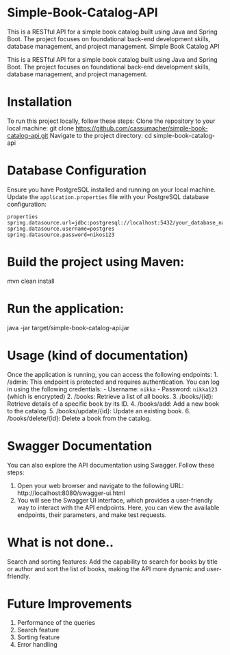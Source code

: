 # Simple-Book-Catalog-API
This is a RESTful API for a simple book catalog built using Java and Spring Boot.
The project focuses on foundational back-end development skills, database management, and project management.
Simple Book Catalog API

This is a RESTful API for a simple book catalog built using Java and Spring Boot. The project focuses on foundational back-end development skills, database management, and project management.

# Installation

To run this project locally, follow these steps:
Clone the repository to your local machine:
git clone https://github.com/cassumacher/simple-book-catalog-api.git
Navigate to the project directory:
cd simple-book-catalog-api

# Database Configuration

Ensure you have PostgreSQL installed and running on your local machine.
Update the `application.properties` file with your PostgreSQL database configuration:

    properties
    spring.datasource.url=jdbc:postgresql://localhost:5432/your_database_name
    spring.datasource.username=postgres
    spring.datasource.password=nikos123
    
# Build the project using Maven:

mvn clean install

# Run the application:
java -jar target/simple-book-catalog-api.jar

# Usage (kind of documentation)

Once the application is running, you can access the following endpoints:
    1.  /admin: This endpoint is protected and requires authentication. You can log in using the following credentials:
            - Username: `nikka`
            - Password: `nikka123` (which is encrypted)
    2. /books: Retrieve a list of all books.
    3. /books/{id}: Retrieve details of a specific book by its ID.
    4. /books/add: Add a new book to the catalog.
    5. /books/update/{id}: Update an existing book.
    6. /books/delete/{id}: Delete a book from the catalog.

# Swagger Documentation

You can also explore the API documentation using Swagger. Follow these steps:

1. Open your web browser and navigate to the following URL:    
    http://localhost:8080/swagger-ui.html
2. You will see the Swagger UI interface, which provides a user-friendly way to interact with the API endpoints.
 Here, you can view the available endpoints, their parameters, and make test requests.

# What is not done..

Search and sorting features: Add the capability to search for books by title or author 
and sort the list of books, making the API more dynamic and user-friendly.

# Future Improvements

1. Performance of the queries
2. Search feature
3. Sorting feature
4. Error handling

